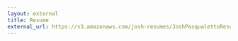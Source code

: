 ```yaml
---
layout: external
title: Resume
external_url: https://s3.amazonaws.com/josh-resumes/JoshPasqualettoResume.pdf
---
```


